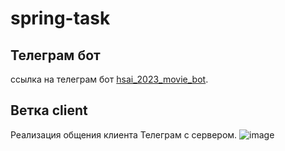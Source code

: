 # spring-task
## Телеграм бот
ссылка на телеграм бот [hsai_2023_movie_bot](hsai_2023_movie_bot). 
## Ветка client
Реализация общения клиента Телеграм с сервером. 
![image](https://github.com/Sakralen/spring-task/assets/90649137/eaa6b067-ed54-42ba-b940-6f4f602de347)
